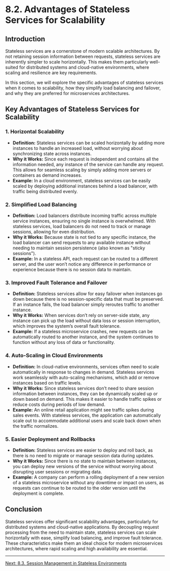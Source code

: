 # 8.2. Advantages of Stateless Services for Scalability

## Introduction

Stateless services are a cornerstone of modern scalable architectures. By not retaining session information between requests, stateless services are inherently simpler to scale horizontally. This makes them particularly well-suited for distributed systems and cloud-native environments, where scaling and resilience are key requirements.

In this section, we will explore the specific advantages of stateless services when it comes to scalability, how they simplify load balancing and failover, and why they are preferred for microservices architectures.

## Key Advantages of Stateless Services for Scalability

### 1. **Horizontal Scalability**
- **Definition:** Stateless services can be scaled horizontally by adding more instances to handle an increased load, without worrying about synchronizing state across instances.
- **Why it Works:** Since each request is independent and contains all the information needed, any instance of the service can handle any request. This allows for seamless scaling by simply adding more servers or containers as demand increases.
- **Example:** In a cloud environment, stateless services can be easily scaled by deploying additional instances behind a load balancer, with traffic being distributed evenly.

### 2. **Simplified Load Balancing**
- **Definition:** Load balancers distribute incoming traffic across multiple service instances, ensuring no single instance is overwhelmed. With stateless services, load balancers do not need to track or manage sessions, allowing for even distribution.
- **Why it Works:** Because state is not tied to any specific instance, the load balancer can send requests to any available instance without needing to maintain session persistence (also known as "sticky sessions").
- **Example:** In a stateless API, each request can be routed to a different server, and the user won’t notice any difference in performance or experience because there is no session data to maintain.

### 3. **Improved Fault Tolerance and Failover**
- **Definition:** Stateless services allow for easy failover when instances go down because there is no session-specific data that must be preserved. If an instance fails, the load balancer simply reroutes traffic to another instance.
- **Why it Works:** When services don’t rely on server-side state, any instance can pick up the load without data loss or session interruption, which improves the system’s overall fault tolerance.
- **Example:** If a stateless microservice crashes, new requests can be automatically routed to another instance, and the system continues to function without any loss of data or functionality.

### 4. **Auto-Scaling in Cloud Environments**
- **Definition:** In cloud-native environments, services often need to scale automatically in response to changes in demand. Stateless services work seamlessly with auto-scaling mechanisms, which add or remove instances based on traffic levels.
- **Why it Works:** Since stateless services don’t need to share session information between instances, they can be dynamically scaled up or down based on demand. This makes it easier to handle traffic spikes or reduce costs during periods of low demand.
- **Example:** An online retail application might see traffic spikes during sales events. With stateless services, the application can automatically scale out to accommodate additional users and scale back down when the traffic normalizes.

### 5. **Easier Deployment and Rollbacks**
- **Definition:** Stateless services are easier to deploy and roll back, as there is no need to migrate or manage session data during updates.
- **Why it Works:** Since there is no state to maintain between instances, you can deploy new versions of the service without worrying about disrupting user sessions or migrating data.
- **Example:** A company can perform a rolling deployment of a new version of a stateless microservice without any downtime or impact on users, as requests can continue to be routed to the older version until the deployment is complete.

## Conclusion

Stateless services offer significant scalability advantages, particularly for distributed systems and cloud-native applications. By decoupling request processing from the need to maintain state, stateless services can scale horizontally with ease, simplify load balancing, and improve fault tolerance. These characteristics make them an ideal choice for modern microservices architectures, where rapid scaling and high availability are essential.

---

[Next: 8.3. Session Management in Stateless Environments](./section_8_3.md)
